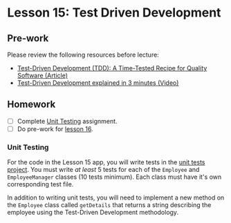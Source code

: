 # Lesson 15: Test Driven Development

## Pre-work

Please review the following resources before lecture:

* [Test-Driven Development (TDD): A Time-Tested Recipe for Quality Software (Article)](https://semaphoreci.com/blog/test-driven-development)
* [Test-Driven Development explained in 3 minutes (Video)](https://www.youtube.com/watch?v=amkDB_oPix0)

## Homework

- [ ] Complete [Unit Testing](#unit-testing) assignment.
- [ ] Do pre-work for [lesson 16](/lesson_16/).

### Unit Testing

For the code in the Lesson 15 app, you will write tests in the [unit tests project][unit-tests-link]. You must write *at least* 5 tests for each of the `Employee` and `EmployeeManager` classes (10 tests minimum). Each class must have it's own corresponding test file.

In addition to writing unit tests, you will need to implement a new method on the `Employee` class called `getDetails` that returns a string describing the employee using the Test-Driven Development methodology.

[unit-tests-link]: ./tdd/tdd_app/src/test/java/com/codedifferently/lesson15/